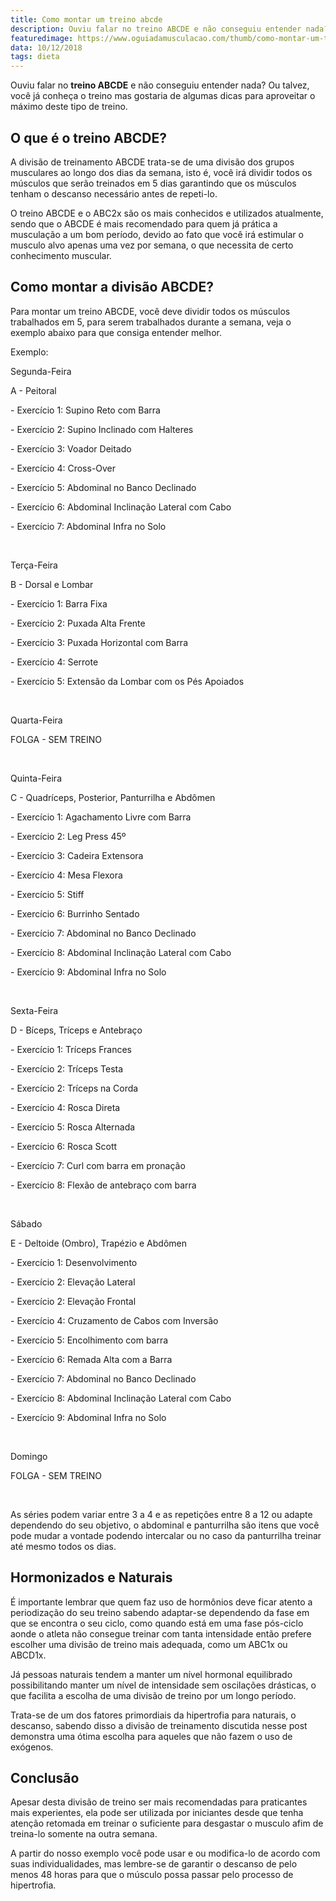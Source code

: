 ```yaml
---
title: Como montar um treino abcde
description: Ouviu falar no treino ABCDE e não conseguiu entender nada? Ou talvez, você já conheça o treino e gostaria de aproveitar o máximo deste tipo de treino.
featuredimage: https://www.oguiadamusculacao.com/thumb/como-montar-um-treino-abcde.png
data: 10/12/2018
tags: dieta
---
```

<p>Ouviu falar no <b>treino ABCDE</b> e não conseguiu entender nada? Ou talvez, você já conheça o treino mas gostaria de algumas dicas para aproveitar o máximo deste tipo de treino.</p><!--more-->
<h2>O que é o treino ABCDE?</h2>
<p>A divisão de treinamento ABCDE trata-se de uma divisão dos grupos musculares ao longo dos dias da semana, isto é, você irá dividir todos os músculos que serão treinados em 5 dias garantindo que os músculos tenham o descanso necessário antes de repeti-lo.</p>
<p>O treino ABCDE e o ABC2x são os mais conhecidos e utilizados atualmente, sendo que o ABCDE é mais recomendado para quem já prática a musculação a um bom período, devido ao fato que você irá estimular o musculo alvo apenas uma vez por semana, o que necessita de certo conhecimento muscular.</p>
<h2>Como montar a divisão ABCDE?</h2>
<p>Para montar um treino ABCDE, você deve dividir todos os músculos trabalhados em 5, para serem trabalhados durante a semana, veja o exemplo abaixo para que consiga entender melhor.</p>
<p>Exemplo:</p>
<p>Segunda-Feira</p>
<p>A - Peitoral</p>
<p>- Exercício 1: Supino Reto com Barra</p>
<p>- Exercício 2: Supino Inclinado com Halteres</p>
<p>- Exercício 3: Voador Deitado</p>
<p>- Exercício 4: Cross-Over</p>
<p>- Exercício 5: Abdominal no Banco Declinado</p>
<p>- Exercício 6: Abdominal Inclinação Lateral com Cabo</p>
<p>- Exercício 7: Abdominal Infra no Solo</p>
<br/>
<p>Terça-Feira</p>
<p>B - Dorsal e Lombar</p>
<p>- Exercício 1: Barra Fixa</p>
<p>- Exercício 2: Puxada Alta Frente</p>
<p>- Exercício 3: Puxada Horizontal com Barra</p>
<p>- Exercício 4: Serrote</p>
<p>- Exercício 5: Extensão da Lombar com os Pés Apoiados</p>
<br/>
<p>Quarta-Feira</p>
<p>FOLGA - SEM TREINO</p>
<br/>
<p>Quinta-Feira</p>
<p>C - Quadríceps, Posterior, Panturrilha e Abdômen</p>
<p>- Exercício 1: Agachamento Livre com Barra</p>
<p>- Exercício 2: Leg Press 45º</p>
<p>- Exercício 3: Cadeira Extensora</p>
<p>- Exercício 4: Mesa Flexora</p>
<p>- Exercício 5: Stiff</p>
<p>- Exercício 6: Burrinho Sentado</p>
<p>- Exercício 7: Abdominal no Banco Declinado</p>
<p>- Exercício 8: Abdominal Inclinação Lateral com Cabo</p>
<p>- Exercício 9: Abdominal Infra no Solo</p>
<br/>
<p>Sexta-Feira</p>
<p>D - Bíceps, Tríceps e Antebraço<p>
<p>- Exercício 1: Tríceps Frances</p>
<p>- Exercício 2: Tríceps Testa</p>
<p>- Exercício 2: Tríceps na Corda</p>
<p>- Exercício 4: Rosca Direta</p>
<p>- Exercício 5: Rosca Alternada</p>
<p>- Exercício 6: Rosca Scott</p>
<p>- Exercício 7: Curl com barra em pronação</p>
<p>- Exercício 8: Flexão de antebraço com barra</p>
<br/>
<p>Sábado</p>
<p>E - Deltoide (Ombro), Trapézio e Abdômen</p>
<p>- Exercício 1: Desenvolvimento</p>
<p>- Exercício 2: Elevação Lateral</p>
<p>- Exercício 2: Elevação Frontal</p>
<p>- Exercício 4: Cruzamento de Cabos com Inversão</p>
<p>- Exercício 5: Encolhimento com barra</p>
<p>- Exercício 6: Remada Alta com a Barra</p>
<p>- Exercício 7: Abdominal no Banco Declinado</p>
<p>- Exercício 8: Abdominal Inclinação Lateral com Cabo</p>
<p>- Exercício 9: Abdominal Infra no Solo</p>
<br/>
<p>Domingo</p>
<p>FOLGA - SEM TREINO</p>
<br/>
<p>As séries podem variar entre 3 a 4 e as repetições entre 8 a 12 ou adapte dependendo do seu objetivo, o abdominal e panturrilha são itens que você pode mudar a vontade podendo intercalar ou no caso da panturrilha treinar até mesmo todos os dias.</p>
<!-- Anuncio no texto -->
<center><div class="anuncio-desktop"><amp-ad
   layout="fixed-height"
   height=250
   type="adsense"
   data-ad-client="ca-pub-2816982644079927"
   data-ad-slot="7247100365">
</amp-ad></div></center>
<h2>Hormonizados e Naturais</h2>
<p>É importante lembrar que quem faz uso de hormônios deve ficar atento a periodização do seu treino sabendo adaptar-se dependendo da fase em que se encontra o seu ciclo, como quando está em uma fase pós-ciclo aonde o atleta não consegue treinar com tanta intensidade então prefere escolher uma divisão de treino mais adequada, como um ABC1x ou ABCD1x.</p>
<p>Já pessoas naturais tendem a manter um nível hormonal equilibrado possibilitando manter um nível de intensidade sem oscilações drásticas, o que facilita a escolha de uma divisão de treino por um longo período.</p>
<p>Trata-se de um dos fatores primordiais da hipertrofia para naturais, o descanso, sabendo disso a divisão de treinamento discutida nesse post demonstra uma ótima escolha para aqueles que não fazem o uso de exógenos.</p>
<h2>Conclusão</h2>
<p>Apesar desta divisão de treino ser mais recomendadas para praticantes mais experientes, ela pode ser utilizada por iniciantes desde que tenha atenção retomada em treinar o suficiente para desgastar o musculo afim de treina-lo somente na outra semana.</p>
<p>A partir do nosso exemplo você pode usar e ou modifica-lo de acordo com suas individualidades, mas lembre-se de garantir o descanso de pelo menos 48 horas para que o músculo possa passar pelo processo de hipertrofia.</p>
<!-- Marcação JSON-LD gerada pelo Assistente de marcação para dados estruturados do Google. --> <script type="application/ld+json"> { "@context" : "http://schema.org", "@type" : "Article", "headline" : "Como montar um treino abcde", "publisher":{"@type":"Organization","name":"Guia da Musculação","logo":{"@type":"ImageObject","url":"https://i.imgur.com/KYTMFEL.png"}}, "mainEntityOfPage" : "https://www.oguiadamusculacao.com/como-montar-um-treino-abcde/", "dateModified" : "2018-12-10", "name" : "Como montar um treino abcde", "author" : { "@type" : "Person", "name" : "David Menezes" }, "datePublished" : "2018-12-05", "image" : "https://www.oguiadamusculacao.com/thumb/como-montar-um-treino-abcde.png", "articleSection" : [ "Ouviu falar no treino ABCDE e não conseguiu entender nada? Ou talvez, você já conheça o treino mas gostaria de algumas dicas para aproveitar o máximo deste tipo de treino.", "O que é o treino ABCDE? A divisão de treinamento ABCDE trata-se de uma divisão dos grupos musculares ao longo dos dias da semana, isto é, você irá dividir todos os músculos que serão treinados em 5 dias garantindo que os músculos tenham o descanso necessário antes de repeti-lo. O treino ABCDE e o ABC2x são os mais conhecidos e utilizados atualmente, sendo que o ABCDE é mais recomendado para quem já prática a musculação a um bom período, devido ao fato que você irá estimular o musculo alvo apenas uma vez por semana, o que necessita de certo conhecimento muscular.", "Como montar a divisão ABCDE? Para montar um treino ABCDE, você deve dividir todos os músculos trabalhados em 5, para serem trabalhados durante a semana, veja o exemplo abaixo para que consiga entender melhor. Exemplo: Segunda-Feira A - Peitoral - Exercício 1: Supino Reto com Barra - Exercício 2: Supino Inclinado com Halteres - Exercício 3: Voador Deitado - Exercício 4: Cross-Over - Exercício 5: Abdominal no Banco Declinado - Exercício 6: Abdominal Inclinação Lateral com Cabo - Exercício 7: Abdominal Infra no Solo Terça-Feira B - Dorsal e Lombar - Exercício 1: Barra Fixa - Exercício 2: Puxada Alta Frente - Exercício 3: Puxada Horizontal com Barra - Exercício 4: Serrote - Exercício 5: Extensão da Lombar com os Pés Apoiados Quarta-Feira FOLGA - SEM TREINO Quinta-Feira C - Quadríceps, Posterior, Panturrilha e Abdômen - Exercício 1: Agachamento Livre com Barra - Exercício 2: Leg Press 45º - Exercício 3: Cadeira Extensora - Exercício 4: Mesa Flexora - Exercício 5: Stiff - Exercício 6: Burrinho Sentado - Exercício 7: Abdominal no Banco Declinado - Exercício 8: Abdominal Inclinação Lateral com Cabo - Exercício 9: Abdominal Infra no Solo Sexta-Feira D - Bíceps, Tríceps e Antebraço - Exercício 1: Tríceps Frances - Exercício 2: Tríceps Testa - Exercício 2: Tríceps na Corda - Exercício 4: Rosca Direta - Exercício 5: Rosca Alternada - Exercício 6: Rosca Scott - Exercício 7: Curl com barra em pronação - Exercício 8: Flexão de antebraço com barra Sábado E - Deltoide (Ombro), Trapézio e Abdômen - Exercício 1: Desenvolvimento - Exercício 2: Elevação Lateral - Exercício 2: Elevação Frontal - Exercício 4: Cruzamento de Cabos com Inversão - Exercício 5: Encolhimento com barra - Exercício 6: Remada Alta com a Barra - Exercício 7: Abdominal no Banco Declinado - Exercício 8: Abdominal Inclinação Lateral com Cabo - Exercício 9: Abdominal Infra no Solo Domingo FOLGA - SEM TREINO As séries podem variar entre 3 a 4 e as repetições entre 8 a 12 ou adapte dependendo do seu objetivo, o abdominal e panturrilha são itens que você pode mudar a vontade podendo intercalar ou no caso da panturrilha treinar até mesmo todos os dias.", "Hormonizados e Naturais É importante lembrar que quem faz uso de hormônios deve ficar atento a periodização do seu treino sabendo adaptar-se dependendo da fase em que se encontra o seu ciclo, como quando está em uma fase pós-ciclo aonde o atleta não consegue treinar com tanta intensidade então prefere escolher uma divisão de treino mais adequada, como um ABC1x ou ABCD1x. Já pessoas naturais tendem a manter um nível hormonal equilibrado possibilitando manter um nível de intensidade sem oscilações drásticas, o que facilita a escolha de uma divisão de treino por um longo período. Trata-se de um dos fatores primordiais da hipertrofia para naturais, o descanso, sabendo disso a divisão de treinamento discutida nesse post demonstra uma ótima escolha para aqueles que não fazem o uso de exógenos.", "Conclusão Apesar desta divisão de treino ser mais recomendadas para praticantes mais experientes, ela pode ser utilizada por iniciantes desde que tenha atenção retomada em treinar o suficiente para desgastar o musculo afim de treina-lo somente na outra semana. A partir do nosso exemplo você pode usar e ou modifica-lo de acordo com suas individualidades, mas lembre-se de garantir o descanso de pelo menos 48 horas para que o músculo possa passar pelo processo de hipertrofia." ] } </script>
